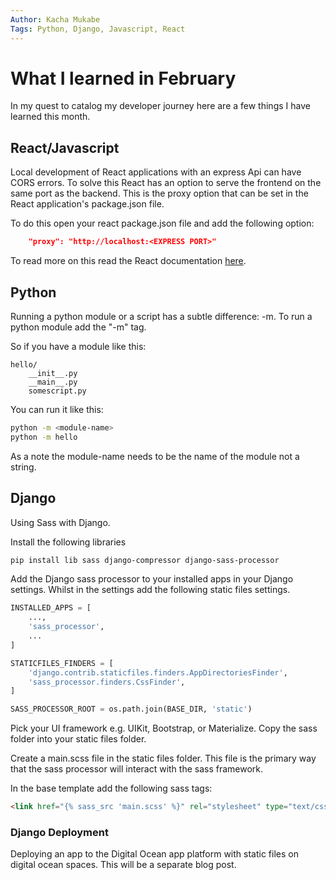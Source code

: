 ```yaml
---
Author: Kacha Mukabe
Tags: Python, Django, Javascript, React
---
```


# What I learned in February

In my quest to catalog my developer journey here are a few things I have learned this month.

## React/Javascript

Local development of React applications with an express Api can have CORS errors. To solve this React has an option to serve the frontend on the same port as the backend. This is the proxy option that can be set in the React application's package.json file.

To do this open your react package.json file and add the following option:

```json
	"proxy": "http://localhost:<EXPRESS PORT>"
```

To read more on this read the React documentation [here](https://create-react-app.dev/docs/proxying-api-requests-in-development/).

## Python

Running a python module or a script has a subtle difference: -m. To run a python module add the "-m" tag.

So if you have a module like this:

```
hello/
	__init__.py
	__main__.py
	somescript.py
```

You can run it like this:

```bash
python -m <module-name>
python -m hello
```

As a note the module-name needs to be the name of the module not a string.

## Django

Using Sass with Django.

Install the following libraries

```bash
pip install lib sass django-compressor django-sass-processor
```

Add the Django sass processor to your installed apps in your Django settings. Whilst in the settings add the following static files settings.

```python
INSTALLED_APPS = [
	...,
	'sass_processor',
	...
]

STATICFILES_FINDERS = [
	'django.contrib.staticfiles.finders.AppDirectoriesFinder',
	'sass_processor.finders.CssFinder',
]

SASS_PROCESSOR_ROOT = os.path.join(BASE_DIR, 'static')
```

Pick your UI framework e.g. UIKit, Bootstrap, or Materialize. Copy the sass folder into your static files folder.

Create a main.scss file in the static files folder. This file is the primary way that the sass processor will interact with the sass framework.

In the base template add the following sass tags:

```html
<link href="{% sass_src 'main.scss' %}" rel="stylesheet" type="text/css">
```

### Django Deployment

Deploying an app to the Digital Ocean app platform with static files on digital ocean spaces. This will be a separate blog post.
